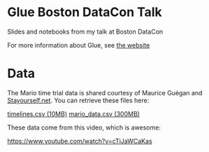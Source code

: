 # Glue Boston DataCon Talk

Slides and notebooks from my talk at Boston DataCon

For more information about Glue, see [the website](http://glueviz.org)


# Data

The Mario time trial data is shared courtesy of Maurice Guégan and [Stayourself.net](http://stabyourself.net/mari0/). You can retrieve these files here:

[timelines.csv (10MB)](https://www.dropbox.com/s/y161aj5eadd1xsf/timelines.csv?dl=0)
[mario_data.csv (300MB)](https://www.dropbox.com/s/g2453fnfjg2rrjz/mario_data.csv?dl=0)

These data come from this video, which is awesome:

https://www.youtube.com/watch?v=cTiJaWCaKas
